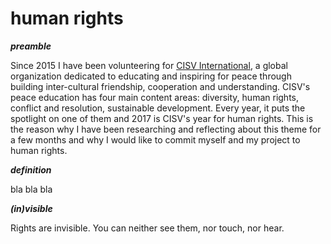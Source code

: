 
# human rights

***preamble***

Since 2015 I have been volunteering for [CISV International](http://www.cisv.org), a global organization dedicated to educating and inspiring for peace through building inter-cultural friendship, cooperation and understanding. CISV's peace education has four main content areas: diversity, human rights, conflict and resolution, sustainable development. Every year, it puts the spotlight on one of them and 2017 is CISV's year for human rights. This is the reason why I have been researching and reflecting about this theme for a few months and why I would like to commit myself and my project to human rights.

***definition***

bla bla bla

***(in)visible***

Rights are invisible. You can neither see them, nor touch, nor hear. 
